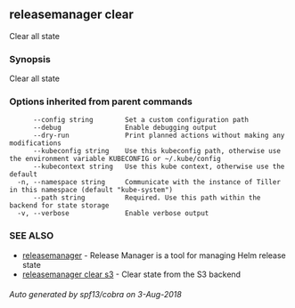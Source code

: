 ## releasemanager clear

Clear all state

### Synopsis


Clear all state

### Options inherited from parent commands

```
      --config string        Set a custom configuration path
      --debug                Enable debugging output
      --dry-run              Print planned actions without making any modifications
      --kubeconfig string    Use this kubeconfig path, otherwise use the environment variable KUBECONFIG or ~/.kube/config
      --kubecontext string   Use this kube context, otherwise use the default
  -n, --namespace string     Communicate with the instance of Tiller in this namespace (default "kube-system")
      --path string          Required. Use this path within the backend for state storage
  -v, --verbose              Enable verbose output
```

### SEE ALSO
* [releasemanager](releasemanager.md)	 - 
Release Manager is a tool for managing Helm release state
* [releasemanager clear s3](releasemanager_clear_s3.md)	 - Clear state from the S3 backend

###### Auto generated by spf13/cobra on 3-Aug-2018
